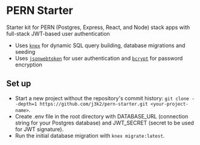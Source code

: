 # PERN Starter
Starter kit for PERN (Postgres, Express, React, and Node) stack apps with full-stack JWT-based user authentication

- Uses [`knex`](https://www.npmjs.com/package/knex) for dynamic SQL query building, database migrations and seeding
- Uses [`jsonwebtoken`](https://www.npmjs.com/package/jsonwebtoken) for user authentication and [`bcrypt`](https://www.npmjs.com/package/bcrypt) for password encryption

## Set up
- Start a new project without the repository's commit history: `git clone --depth=1 https://github.com/j3k2/pern-starter.git <your-project-name>`.
- Create .env file in the root directory with DATABASE_URL (connection string for your Postgres database) and JWT_SECRET (secret to be used for JWT signature).
- Run the initial database migration with `knex migrate:latest`.